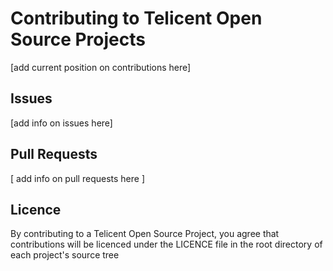 # Contributing to Telicent Open Source Projects

[add current position on contributions here] 

## Issues

[add info on issues here]

## Pull Requests
[ add info on pull requests here ] 

## Licence  
By contributing to a Telicent Open Source Project, you agree that contributions will be licenced under the LICENCE file in the root directory of each project's source tree


